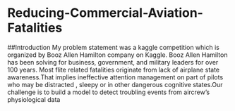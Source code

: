 # Reducing-Commercial-Aviation-Fatalities
##Introduction
My problem statement was a kaggle competition which is organized by Booz Allen Hamilton company on Kaggle. Booz Allen Hamilton has been solving for business, government, and military leaders for over 100 years. Most flite related fatalities originate from lack of airplane state awareness.That implies ineffective attention management on part of pilots who may be distracted , sleepy or in other dangerous cognitive states.Our challenge is to build a model to detect troubling events from aircrew’s physiological data
